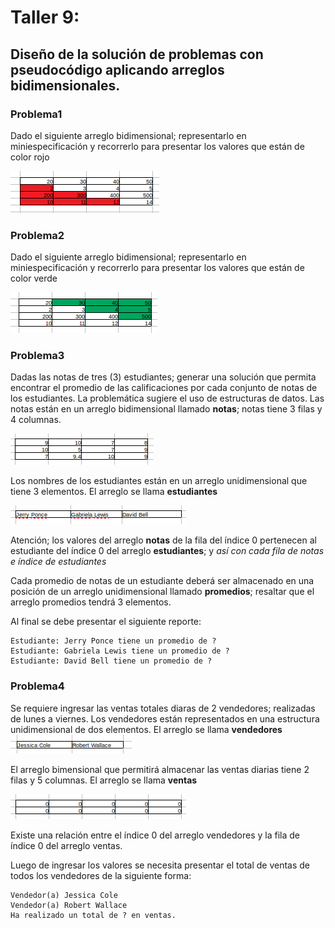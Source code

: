 # Taller 9: 
## Diseño de la solución de problemas con pseudocódigo aplicando arreglos bidimensionales.

### Problema1

Dado el siguiente arreglo bidimensional; representarlo en miniespecificación y recorrerlo para presentar los valores que están de color rojo

![](https://raw.githubusercontent.com/IntroProgramacion-P-Oct20-Feb21/taller9/main/images/taller09-01.png) 

### Problema2

Dado el siguiente arreglo bidimensional; representarlo en miniespecificación y recorrerlo para presentar los valores que están de 
color verde

![](https://raw.githubusercontent.com/IntroProgramacion-P-Oct20-Feb21/taller9/main/images/taller09-02.png) 

### Problema3

Dadas las notas de tres (3) estudiantes; generar una solución que permita encontrar el promedio de las calificaciones por cada conjunto de notas de los estudiantes.
La problemática sugiere el uso de estructuras de datos.
Las notas están en un arreglo bidimensional llamado **notas**; notas tiene 3 filas y 4 columnas. 

![](https://raw.githubusercontent.com/IntroProgramacion-P-Oct20-Feb21/taller9/main/images/taller09-03-1.png) 


Los nombres de los estudiantes están en un arreglo unidimensional que tiene 3 elementos. El arreglo se llama **estudiantes**

![](https://raw.githubusercontent.com/IntroProgramacion-P-Oct20-Feb21/taller9/main/images/taller09-03-2.png)

Atención; los valores del arreglo **notas**  de la fila del índice 0 pertenecen al estudiante del índice 0 del arreglo **estudiantes**; y *así con cada fila de notas e índice de estudiantes*

Cada promedio de notas de un estudiante deberá ser almacenado en una posición de un arreglo unidimensional llamado **promedios**; resaltar que el arreglo promedios tendrá 3 elementos.

Al final se debe presentar el siguiente reporte:
```
Estudiante: Jerry Ponce tiene un promedio de ?
Estudiante: Gabriela Lewis tiene un promedio de ?
Estudiante: David Bell tiene un promedio de ?	
```

### Problema4

Se requiere ingresar las ventas totales diaras de 2 vendedores; realizadas de lunes a viernes.
Los vendedores están representados en una estructura unidimensional de dos elementos. El arreglo se llama **vendedores**
![](https://raw.githubusercontent.com/IntroProgramacion-P-Oct20-Feb21/taller9/main/images/taller09-04-2.png) 

El arreglo bimensional que permitirá almacenar las ventas diarias tiene 2 filas y 5 columnas. El arreglo se llama **ventas**

![](https://raw.githubusercontent.com/IntroProgramacion-P-Oct20-Feb21/taller9/main/images/taller09-04-1.png) 

Existe una relación entre el índice 0 del arreglo vendedores y la fila de índice 0 del arreglo ventas.

Luego de ingresar los valores se necesita presentar el total de ventas de todos los vendedores de la siguiente forma:
```
Vendedor(a) Jessica Cole	
Vendedor(a) Robert Wallace
Ha realizado un total de ? en ventas.
```	